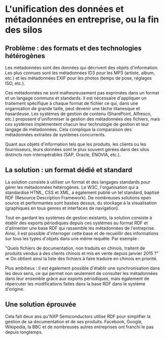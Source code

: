# L'unification des données et métadonnées en entreprise, ou la fin des silos

## Problème : des formats et des technologies hétérogènes

Les métadonnées sont des données qui décrivent des objets d'information. Les plus connues sont les métadonnées ID3 pour les MP3 (artiste, album, etc.) et les métadonnées EXIF pour les photos (temps de pose, réglages ISO, etc.).

Ces métadonnées ne sont malheureusement pas exprimées dans un format et un langage communs et standards. Il est nécessaire d'appliquer un traitement spécifique à chaque format de fichier ce qui, dans une organisation de grande taille, peut devenir une tâche titanesque et hasardeuse. Les systèmes de gestion de contenu (SharePoint, Alfresco, etc.) proposent d'uniformiser la gestion des métadonnées des fichiers, mais ces systèmes implémentent chacun leur technologie de gestion et leur langage de métadonnées. Cela complique la comparaison des métadonnées extraites de systèmes concurrents. 

Quant aux objets d'information tels que les produits, les clients ou les fournisseurs, leurs données sont le plus souvent gérées dans des silos distincts non-interopérables (SAP, Oracle, ENOVIA, etc.).

## La solution : un format dédié et standard

La solution consiste à utiliser un format et des langages standards pour gérer les métadonnées hétérogènes. Le W3C, l'organisation qui a standardisé HTML, CSS et XML, a également publié un tel standard, baptisé RDF (Resource Description Framework). De nombreuses solutions open source et performantes sont basées dessus, du stockage à la visualisation (graphiques en tous genres et interfaces de navigation).

Tout en gardant les systèmes de gestion existants, la solution consiste à établir des exports périodiques depuis ces systèmes au format RDF et d'alimenter une base RDF qui rassemble les métadonnées de l'entreprise. Ainsi, il est possible d'interroger cette base et de recueillir des informations sur tous les types d'objets dans une même requête. Par exemple :

"Quels fichiers de documentation, non traduits en chinois, traitent de produits vendus à des clients chinois et mis en vente depuis janvier 2015 ?" ⇒  On obtient ainsi la liste des fichiers à faire traduire en chinois en priorité.

Plus ambitieux : il est également possible d'établir une synchronisation dans les deux sens, ce qui permet non seulement de consulter les métadonnées dans leur ensemble grâce aux exports périodiques, mais également de répercuter les modifications faites dans la base RDF dans le système d'origine. 

## Une solution éprouvée

Cela fait deux ans qu'NXP Semiconductors utilise RDF pour simplifier la gestion de sa documentation et de ses produits. Facebook, Google, Wikipedia, la BBC et de nombreuses autres entreprises ont franchi le pas depuis longtemps.